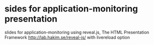 sides for application-monitoring presentation
=================

slides for application-monitoring using reveal.js, The HTML Presentation Framework 
http://lab.hakim.se/reveal-js/ with livereload option
